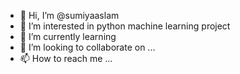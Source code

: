 - 👋 Hi, I’m @sumiyaaslam
- 👀 I’m interested in python machine learning project
- 🌱 I’m currently learning 
- 💞️ I’m looking to collaborate on ...
- 📫 How to reach me ...

<!---
sumiyaaslam/sumiyaaslam is a ✨ special ✨ repository because its `README.md` (this file) appears on your GitHub profile.
You can click the Preview link to take a look at your changes.
--->

